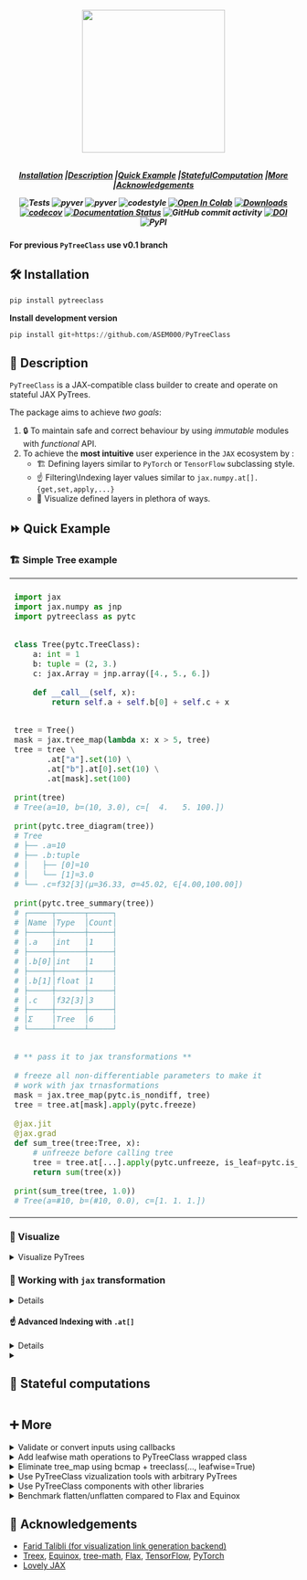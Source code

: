 <!-- <h1 align="center" style="font-family:Monospace" >Py🌲Class</h1> -->
<h5 align="center">
<img width="250px" src="https://user-images.githubusercontent.com/48389287/227880173-bf78c02c-d28b-4cf4-95e6-fa49b82a43a1.svg"> <br>

<br>

[**Installation**](#installation)
|[**Description**](#description)
|[**Quick Example**](#quick_example)
|[**StatefulComputation**](#stateful_computation)
|[**More**](#more)
|[**Acknowledgements**](#acknowledgements)

![Tests](https://github.com/ASEM000/pytreeclass/actions/workflows/tests.yml/badge.svg)
![pyver](https://img.shields.io/badge/python-3.8%203.9%203.10%203.11_-red)
![pyver](https://img.shields.io/badge/jax->=0.4.7-red)
![codestyle](https://img.shields.io/badge/codestyle-black-black)
[![Open In Colab](https://colab.research.google.com/assets/colab-badge.svg)](https://colab.research.google.com/github/ASEM000/PyTreeClass/blob/main/assets/intro.ipynb)
[![Downloads](https://pepy.tech/badge/pytreeclass)](https://pepy.tech/project/pytreeclass)
[![codecov](https://codecov.io/gh/ASEM000/pytreeclass/branch/main/graph/badge.svg?token=TZBRMO0UQH)](https://codecov.io/gh/ASEM000/pytreeclass)
[![Documentation Status](https://readthedocs.org/projects/pytreeclass/badge/?version=latest)](https://pytreeclass.readthedocs.io/en/latest/?badge=latest)
![GitHub commit activity](https://img.shields.io/github/commit-activity/m/ASEM000/pytreeclass)
[![DOI](https://zenodo.org/badge/512717921.svg)](https://zenodo.org/badge/latestdoi/512717921)
![PyPI](https://img.shields.io/pypi/v/pytreeclass)

</h5>

**For previous `PyTreeClass` use v0.1 branch**

## 🛠️ Installation<a id="installation"></a>

```python
pip install pytreeclass
```

**Install development version**

```python
pip install git+https://github.com/ASEM000/PyTreeClass
```

## 📖 Description<a id="description"></a>

`PyTreeClass` is a JAX-compatible class builder to create and operate on stateful JAX PyTrees.

The package aims to achieve _two goals_:

1. 🔒 To maintain safe and correct behaviour by using _immutable_ modules with _functional_ API.
2. To achieve the **most intuitive** user experience in the `JAX` ecosystem by :
   - 🏗️ Defining layers similar to `PyTorch` or `TensorFlow` subclassing style.
   - ☝️ Filtering\Indexing layer values similar to `jax.numpy.at[].{get,set,apply,...}`
   - 🎨 Visualize defined layers in plethora of ways.

## ⏩ Quick Example <a id="quick_example">

### 🏗️ Simple Tree example

<div align="center">
<table>
<tr><td align="center"></td> <td align="center"></td></tr>
<tr>
<td>

```python
import jax
import jax.numpy as jnp
import pytreeclass as pytc


class Tree(pytc.TreeClass):
    a: int = 1
    b: tuple = (2, 3.)
    c: jax.Array = jnp.array([4., 5., 6.])

    def __call__(self, x):
        return self.a + self.b[0] + self.c + x


tree = Tree()
mask = jax.tree_map(lambda x: x > 5, tree)
tree = tree \
       .at["a"].set(10) \
       .at["b"].at[0].set(10) \
       .at[mask].set(100)

print(tree)
# Tree(a=10, b=(10, 3.0), c=[  4.   5. 100.])

print(pytc.tree_diagram(tree))
# Tree
# ├── .a=10
# ├── .b:tuple
# │   ├── [0]=10
# │   └── [1]=3.0
# └── .c=f32[3](μ=36.33, σ=45.02, ∈[4.00,100.00])

print(pytc.tree_summary(tree))
# ┌─────┬──────┬─────┐
# │Name │Type  │Count│
# ├─────┼──────┼─────┤
# │.a   │int   │1    │
# ├─────┼──────┼─────┤
# │.b[0]│int   │1    │
# ├─────┼──────┼─────┤
# │.b[1]│float │1    │
# ├─────┼──────┼─────┤
# │.c   │f32[3]│3    │
# ├─────┼──────┼─────┤
# │Σ    │Tree  │6    │
# └─────┴──────┴─────┘


# ** pass it to jax transformations **

# freeze all non-differentiable parameters to make it
# work with jax trnasformations
mask = jax.tree_map(pytc.is_nondiff, tree)
tree = tree.at[mask].apply(pytc.freeze)

@jax.jit
@jax.grad
def sum_tree(tree:Tree, x):
    # unfreeze before calling tree
    tree = tree.at[...].apply(pytc.unfreeze, is_leaf=pytc.is_frozen)
    return sum(tree(x))

print(sum_tree(tree, 1.0))
# Tree(a=#10, b=(#10, 0.0), c=[1. 1. 1.])
```

</td>

</tr>
</table>
</div>

### 🎨 Visualize<a id="Viz">

<details> <summary> Visualize PyTrees</summary>

<div align="center">
<table>
<tr>
 <td align = "center"> tree_summary</td> 
 <td align = "center">tree_diagram</td>
 <td align = "center">[tree_mermaid](https://mermaid.js.org)(Native support in Github/Notion)</td>
 <td align= "center"> tree_repr </td>
 <td align="center" > tree_str </td>

</tr>

<tr>
<td>

```python
print(pytc.tree_summary(tree, depth=1))
┌────┬──────┬─────┐
│Name│Type  │Count│
├────┼──────┼─────┤
│.a  │int   │1    │
├────┼──────┼─────┤
│.b  │tuple │1    │
├────┼──────┼─────┤
│.c  │f32[3]│3    │
├────┼──────┼─────┤
│Σ   │Tree  │5    │
└────┴──────┴─────┘
```

</td>

<td>

```python

print(pytc.tree_diagram(tree, depth=1))
Tree
├── .a=1
├── .b=(...)
└── .c=f32[3](μ=5.00, σ=0.82, ∈[4.00,6.00])
```

 </td>

<td>

```python
print(pytc.tree_mermaid(tree, depth=1))
```

```mermaid

flowchart LR
    id0(<b>Tree</b>)
    id0 --- id1("</b>.a=1</b>")
    id0 --- id2("</b>.b=(...)</b>")
    id0 --- id3("</b>.c=f32[3](μ=5.00, σ=0.82, ∈[4.00,6.00])</b>")
```

</td>

<td>

```python
print(pytc.tree_repr(tree, depth=1))
Tree(a=1, b=(...), c=f32[3](μ=5.00, σ=0.82, ∈[4.00,6.00]))
```

</td>

<td>

```python
print(pytc.tree_str(tree, depth=1))
Tree(a=1, b=(...), c=[4. 5. 6.])
```

</td>

</tr>

<tr>

<td>

```python
print(pytc.tree_summary(tree, depth=2))
┌─────┬──────┬─────┐
│Name │Type  │Count│
├─────┼──────┼─────┤
│.a   │int   │1    │
├─────┼──────┼─────┤
│.b[0]│int   │1    │
├─────┼──────┼─────┤
│.b[1]│float │1    │
├─────┼──────┼─────┤
│.c   │f32[3]│3    │
├─────┼──────┼─────┤
│Σ    │Tree  │6    │
└─────┴──────┴─────┘
```

</td>

<td>

```python
print(pytc.tree_diagram(tree, depth=2))
Tree
├── .a=1
├── .b:tuple
│   ├── [0]=2.0
│   └── [1]=3.0
└── .c=f32[3](μ=5.00, σ=0.82, ∈[4.00,6.00])
```

</td>

<td>

```python
print(pytc.tree_mermaid(tree, depth=2))
```

```mermaid
flowchart LR
    id2 --- id3("</b>[0]=2.0</b>")
    id2 --- id4("</b>[1]=3.0</b>")
    id0(<b>Tree</b>)
    id0 --- id1("</b>.a=1</b>")
    id0 --- id2("</b>.b:tuple</b>")
    id0 --- id5("</b>.c=f32[3](μ=5.00, σ=0.82, ∈[4.00,6.00])</b>")
```

</td>

<td>

```python
print(pytc.tree_repr(tree, depth=2))
Tree(a=1, b=(2.0, 3.0), c=f32[3](μ=5.00, σ=0.82, ∈[4.00,6.00]))
```

</td>

<td>

```python
print(pytc.tree_str(tree, depth=2))
Tree(a=1, b=(2.0, 3.0), c=[4. 5. 6.])
```

</td>

</tr>

 </table>

 </div>

</details>

### 🏃 Working with `jax` transformation

<details> <summary>Make arbitrary PyTrees work with jax transformations</summary>

Parameters are defined in `Tree` at the top of class definition similar to defining
`dataclasses.dataclass` field.
Lets optimize our parameters

```python

import pytreeclass as pytc
import jax
import jax.numpy as jnp


class Tree(pytc.TreeClass)
    a: int = 1
    b: tuple[float] = (2., 3.)
    c: jax.Array = jnp.array([4., 5., 6.])

    def __call__(self, x):
        return self.a + self.b[0] + self.c + x


tree = Tree()


@jax.grad
def loss_func(tree: Tree, x: jax.Array):
    tree = tree.at[...].apply(pytc.unfreeze, is_leaf=pytc.is_frozen)  # <--- unfreeze the tree before calling it
    preds = jax.vmap(tree)(x)  # <--- vectorize the tree call over the leading axis
    return jnp.mean(preds**2)  # <--- return the mean squared error


@jax.jit
def train_step(tree: Tree, x: jax.Array):
    grads = loss_func(tree, x)
    # apply a small gradient step
    return jax.tree_util.tree_map(lambda x, g: x - 1e-3 * g, tree, grads)


# lets freeze the non-differentiable parts of the tree
# in essence any non inexact type should be frozen to
# make the tree differentiable and work with jax transformations
jaxable_tree = jax.tree_util.tree_map(lambda x: pytc.freeze(x) if pytc.is_nondiff(x) else x, tree)

for epoch in range(1_000):
    jaxable_tree = train_step(jaxable_tree, jnp.ones([10, 1]))

print(jaxable_tree)
# **the `frozen` params have "#" prefix**
# Tree(a=#1, b=(-4.2826524, 3.0), c=[2.3924797 2.905778  3.4190805])


# unfreeze the tree
tree = jaxable_tree.at[...].apply(pytc.unfreeze, is_leaf=pytc.is_frozen)
# the previous line is equivalent to:
# >>> tree = jax.tree_util.tree_map(pytc.unfreeze, jaxable_tree, is_leaf=pytc.is_frozen)
print(tree)
# Tree(a=1, b=(-4.2826524, 3.0), c=[2.3924797 2.905778  3.4190805])

```

</details>

#### ☝️ Advanced Indexing with `.at[]` <a id="Indexing">

<details> <summary>Out-of-place updates using mask, attribute name or index</summary>

`PyTreeClass` offers 3 means of indexing through `.at[]`

1. Indexing by boolean mask.
2. Indexing by attribute name.
3. Indexing by Leaf index.

**Since `treeclass` wrapped class are immutable, `.at[]` operations returns new instance of the tree**

#### Index update by boolean mask

```python
tree = Tree()
# Tree(a=1, b=(2, 3), c=i32[3](μ=5.00, σ=0.82, ∈[4,6]))

# lets create a mask for values > 4
mask = jax.tree_util.tree_map(lambda x: x>4, tree)

print(mask)
# Tree(a=False, b=(False, False), c=[False  True  True])

print(tree.at[mask].get())
# Tree(a=None, b=(None, None), c=[5 6])

print(tree.at[mask].set(10))
# Tree(a=1, b=(2, 3), c=[ 4 10 10])

print(tree.at[mask].apply(lambda x: 10))
# Tree(a=1, b=(2, 3), c=[ 4 10 10])
```

#### Index update by attribute name

```python
tree = Tree()
# Tree(a=1, b=(2, 3), c=i32[3](μ=5.00, σ=0.82, ∈[4,6]))

print(tree.at["a"].get())
# Tree(a=1, b=(None, None), c=None)

print(tree.at["a"].set(10))
# Tree(a=10, b=(2, 3), c=[4 5 6])

print(tree.at["a"].apply(lambda x: 10))
# Tree(a=10, b=(2, 3), c=[4 5 6])
```

#### Index update by integer index

```python
tree = Tree()
# Tree(a=1, b=(2, 3), c=i32[3](μ=5.00, σ=0.82, ∈[4,6]))

print(tree.at[1].at[0].get())
# Tree(a=None, b=(2.0, None), c=None)

print(tree.at[1].at[0].set(10))
# Tree(a=1, b=(10, 3.0), c=[4. 5. 6.])

print(tree.at[1].at[0].apply(lambda x: 10))
# Tree(a=1, b=(10, 3.0), c=[4. 5. 6.])
```

### Mix, match , and chain index update

```python

import jax
import jax.numpy as jnp
import pytreeclass as pytc

class Tree(pytc.TreeClass):
    a: int = 1
    b: str = "b"
    c: float = 1.0
    d: bool = True
    e: tuple = (1, 2, 3)
    f: jax.Array = jax.numpy.array([1, 2, 3])

tree = Tree()

integer_mask = jax.tree_util.tree_map(lambda x: isinstance(x, int), tree)

tree = (
    tree
    .at["a"].set(10)
    .at["b"].set("B")
    .at["c"].set(10.0)
    .at["d"].set(False)
    .at["e"].at[0].set(10)  # set first element of tuple to 10
    .at["f"].apply(jnp.sin)  # apply to all elements in array
    .at[integer_mask].apply(float)  # cast all `int` to `float`
)

print(tree)
# Tree(
#   a=10.0,
#   b=B,
#   c=10.0,
#   d=0.0,
#   e=(10.0, 2.0, 3.0),
#   f=[0.841471  0.9092974 0.14112  ]
# )

```

</details>

<details>

<summary>

## 📜 Stateful computations<a id="stateful_computation"></a> </summary>

First, [Under jax.jit jax requires states to be explicit](https://jax.readthedocs.io/en/latest/jax-101/07-state.html?highlight=state), this means that for any class instance; variables needs to be separated from the class and be passed explictly. However when using `TreeClass` no need to separate the instance variables ; instead the whole instance is passed as a state.

Using the following pattern,Updating state **functionally** can be achieved under `jax.jit`

```python
import jax
import pytreeclass as pytc

class Counter(pytc.TreeClass):
    calls : int = 0

    def increment(self):
        self.calls += 1
counter = Counter() # Counter(calls=0)
```

Here, we define the update function. Since the increment method mutate the internal state, thus we need to use the functional approach to update the state by using `.at`. To achieve this we can use `.at[method_name].__call__(*args,**kwargs)`, this functional call will return the value of this call and a _new_ model instance with the update state.

```python
@jax.jit
def update(counter):
    value, new_counter = counter.at["increment"]()
    return new_counter

for i in range(10):
    counter = update(counter)

print(counter.calls) # 10
```

</details>

## ➕ More<a id="more"></a>

<details> <summary>Validate or convert inputs using callbacks</summary>

`PyTreeClass` includes `callbacks` in the `field` to apply a sequence of functions on input at setting the attribute stage. The callback is quite useful in several cases, for instance, to ensure a certain input type within a valid range. See example:

```python
import jax
import pytreeclass as pytc

def positive_int_callback(value):
    if not isinstance(value, int):
        raise TypeError("Value must be an integer")
    if value <= 0:
        raise ValueError("Value must be positive")
    return value


class Tree(pytc.TreeClass):
    in_features:int = pytc.field(callbacks=[positive_int_callback])


tree = Tree(1)
# no error

tree = Tree(0)
# ValueError: Error for field=`in_features`:
# Value must be positive

tree = Tree(1.0)
# TypeError: Error for field=`in_features`:
# Value must be an integer
```

</details>

<details>  <summary> Add leafwise math operations to PyTreeClass wrapped class</summary>

```python
import functools as ft
import pytreeclass as pytc
import jax
import jax.tree_util as jtu
import jax.numpy as jnp


class Tree(pytc.TreeClass, leafwise=True):
    a: int = 1
    b: tuple[float] = (2., 3.)
    c: jax.Array = jnp.array([4., 5., 6.])

    def __call__(self, x):
        return self.a + self.b[0] + self.c + x


tree = Tree()

tree + 100
# Tree(a=101, b=(102.0, 103.0), c=f32[3](μ=105.00, σ=0.82, ∈[104.00,106.00]))


@jax.grad
def loss_func(tree: Tree, x: jax.Array):
    tree = jtu.tree_map(pytc.unfreeze, tree, is_leaf=pytc.is_frozen)  # <--- unfreeze the tree before calling it
    preds = jax.vmap(tree)(x)  # <--- vectorize the tree call over the leading axis
    return jnp.mean(preds**2)  # <--- return the mean squared error


@jax.jit
def train_step(tree: Tree, x: jax.Array):
    grads = loss_func(tree, x)
    return tree - grads * 1e-3  # <--- eliminate `tree_map`


# lets freeze the non-differentiable parts of the tree
# in essence any non inexact type should be frozen to
# make the tree differentiable and work with jax transformations
jaxable_tree = jax.tree_util.tree_map(lambda x: pytc.freeze(x) if pytc.is_nondiff(x) else x, tree)

for epoch in range(1_000):
    jaxable_tree = train_step(jaxable_tree, jnp.ones([10, 1]))

print(jaxable_tree)
# **the `frozen` params have "#" prefix**
# Tree(a=#1, b=(-4.2826524, 3.0), c=[2.3924797 2.905778  3.4190805])


# unfreeze the tree
tree = jax.tree_util.tree_map(pytc.unfreeze, jaxable_tree, is_leaf=pytc.is_frozen)
print(tree)
# Tree(a=1, b=(-4.2826524, 3.0), c=[2.3924797 2.905778  3.4190805])
```

</details>

<details> <summary>Eliminate tree_map using bcmap + treeclass(..., leafwise=True) </summary>

TDLR

```python
import functools as ft
import pytreeclass as pytc
import jax.numpy as jnp

class Tree(pytc.TreeClass, leafwise=True):
    a:int = 1
    b:tuple[float] = (2.,3.)
    c:jax.Array = jnp.array([4.,5.,6.])

tree = Tree()

print(pytc.bcmap(jnp.where)(tree>2, tree+100, 0))
# Tree(a=0, b=(0.0, 103.0), c=[104. 105. 106.])

```

`bcmap(func, is_leaf)` maps a function over [PyTrees](https://jax.readthedocs.io/en/latest/pytrees.html) leaves with automatic broadcasting for scalar arguments.

`bcmap` is function transformation that broadcast a scalar to match the first argument of the function this enables us to convert a function like `jnp.where` to work with arbitrary tree structures without the need to write a specific function for each broadcasting case

For example, lets say we want to use `jnp.where` to zeros out all values in an arbitrary tree structure that are less than 0

tree = ([1], {"a":1, "b":2}, (1,), -1,)

we can use `jax.tree_util.tree_map` to apply `jnp.where` to the tree but we need to write a specific function for broadcasting the scalar to the tree

```python
def map_func(leaf):
    # here we encoded the scalar `0` inside the function
    return jnp.where(leaf>0, leaf, 0)

jtu.tree_map(map_func, tree)
# ([Array(1, dtype=int32, weak_type=True)],
#  {'a': Array(1, dtype=int32, weak_type=True),
#   'b': Array(2, dtype=int32, weak_type=True)},
#  (Array(1, dtype=int32, weak_type=True),),
#  Array(0, dtype=int32, weak_type=True))
```

However, lets say we want to use `jnp.where` to set a value to a leaf value from another tree that looks like this

```python
def map_func2(lhs_leaf, rhs_leaf):
    # here we encoded the scalar `0` inside the function
    return jnp.where(lhs_leaf>0, lhs_leaf, rhs_leaf)

tree2 = jtu.tree_map(lambda x: 1000, tree)

jtu.tree_map(map_func2, tree, tree2)
# ([Array(1, dtype=int32, weak_type=True)],
#  {'a': Array(1, dtype=int32, weak_type=True),
#   'b': Array(2, dtype=int32, weak_type=True)},
#  (Array(1, dtype=int32, weak_type=True),),
#  Array(1000, dtype=int32, weak_type=True))
```

Now, `bcmap` makes this easier by figuring out the broadcasting case.

```python
broadcastable_where = pytc.bcmap(jnp.where)
mask = jtu.tree_map(lambda x: x>0, tree)
```

case 1

```python
broadcastable_where(mask, tree, 0)
# ([Array(1, dtype=int32, weak_type=True)],
#  {'a': Array(1, dtype=int32, weak_type=True),
#   'b': Array(2, dtype=int32, weak_type=True)},
#  (Array(1, dtype=int32, weak_type=True),),
#  Array(0, dtype=int32, weak_type=True))
```

case 2

```python
broadcastable_where(mask, tree, tree2)
# ([Array(1, dtype=int32, weak_type=True)],
#  {'a': Array(1, dtype=int32, weak_type=True),
#   'b': Array(2, dtype=int32, weak_type=True)},
#  (Array(1, dtype=int32, weak_type=True),),
#  Array(1000, dtype=int32, weak_type=True))
```

lets then take this a step further to eliminate `mask` from the equation
by using `pytreeclass` with `leafwise=True `

```python

class Tree(pytc.TreeClass, leafwise=True):
    tree : tuple = ([1], {"a":1, "b":2}, (1,), -1,)

tree = Tree()
# Tree(tree=([1], {a:1, b:2}, (1), -1))
```

case 1: broadcast scalar to tree

````python
print(broadcastable_where(tree>0, tree, 0))
# Tree(tree=([1], {a:1, b:2}, (1), 0))

case 2: broadcast tree to tree
```python
print(broadcastable_where(tree>0, tree, tree+100))
# Tree(tree=([1], {a:1, b:2}, (1), 99))
````

`bcmap` also works with all kind of arguments in the wrapped function

```python
print(broadcastable_where(tree>0, x=tree, y=tree+100))
# Tree(tree=([1], {a:1, b:2}, (1), 99))
```

in concolusion, `bcmap` is a function transformation that can be used to
to make functions work with arbitrary tree structures without the need to write
a specific function for each broadcasting case

Moreover, `bcmap` can be more powerful when used with `pytreeclass` to
facilitate operation of arbitrary functions on `PyTree` objects
without the need to use `tree_map`

</details>

<details><summary>Use PyTreeClass vizualization tools with arbitrary PyTrees </summary>

```python
import jax
import pytreeclass as pytc

tree = [1, [2,3], 4]

print(pytc.tree_diagram(tree, depth=1))
# list
# ├── [0]=1
# ├── [1]=[...]
# └── [2]=4

print(pytc.tree_diagram(tree, depth=2))
# list
# ├── [0]=1
# ├── [1]:list
# │   ├── [0]=2
# │   └── [1]=3
# └── [2]=4


print(pytc.tree_summary(tree, depth=1))
# ┌────┬────┬─────┐
# │Name│Type│Count│
# ├────┼────┼─────┤
# │[0] │int │1    │
# ├────┼────┼─────┤
# │[1] │list│1    │
# ├────┼────┼─────┤
# │[2] │int │1    │
# ├────┼────┼─────┤
# │Σ   │list│3    │
# └────┴────┴─────┘

print(pytc.tree_summary(tree, depth=2))
# ┌──────┬────┬─────┐
# │Name  │Type│Count│
# ├──────┼────┼─────┤
# │[0]   │int │1    │
# ├──────┼────┼─────┤
# │[1][0]│int │1    │
# ├──────┼────┼─────┤
# │[1][1]│int │1    │
# ├──────┼────┼─────┤
# │[2]   │int │1    │
# ├──────┼────┼─────┤
# │Σ     │list│4    │
# └──────┴────┴─────┘
```

</details>

<details><summary>Use PyTreeClass components with other libraries</summary>

```python

import jax
import pytreeclass as pytc
from flax import struct

import jax
import pytreeclass as pytc
from flax import struct

# note that flax is registered with `jax.tree_util.register_pytree_with_keys`
# otherwise for arbitrary objects you need to do the key registration

@struct.dataclass
class FlaxTree:
    a:int = 1
    b:tuple[float] = (2.,3.)
    c:jax.Array = jax.numpy.array([4.,5.,6.])

    def __repr__(self) -> str:
        return pytc.tree_repr(self)
    def __str__(self) -> str:
        return pytc.tree_str(self)
    @property
    def at(self):
        return pytc.tree_indexer(self)

flax_tree = FlaxTree()

print(f"{flax_tree!r}")
# FlaxTree(a=1, b=(2.0, 3.0), c=f32[3](μ=5.00, σ=0.82, ∈[4.00,6.00]))

print(f"{flax_tree!s}")
# FlaxTree(a=1, b=(2.0, 3.0), c=[4. 5. 6.])

print(pytc.tree_diagram(flax_tree))
# FlaxTree
# ├── .a=1
# ├── .b:tuple
# │   ├── [0]=2.0
# │   └── [1]=3.0
# └── .c=f32[3](μ=5.00, σ=0.82, ∈[4.00,6.00])

print(pytc.tree_summary(flax_tree))
# ┌─────┬────────┬─────┐
# │Name │Type    │Count│
# ├─────┼────────┼─────┤
# │.a   │int     │1    │
# ├─────┼────────┼─────┤
# │.b[0]│float   │1    │
# ├─────┼────────┼─────┤
# │.b[1]│float   │1    │
# ├─────┼────────┼─────┤
# │.c   │f32[3]  │3    │
# ├─────┼────────┼─────┤
# │Σ    │FlaxTree│6    │
# └─────┴────────┴─────┘

flax_tree.at[0].get()
# FlaxTree(a=1, b=(None, None), c=None)

flax_tree.at["a"].set(10)
# FlaxTree(a=10, b=(2.0, 3.0), c=f32[3](μ=5.00, σ=0.82, ∈[4.00,6.00]))
```

</details>

<details>
<summary>Benchmark flatten/unflatten compared to Flax and Equinox </summary>

<a href="https://colab.research.google.com/github/ASEM000/PyTreeClass/blob/main/assets/benchmark_flatten_unflatten.ipynb" target="_parent"><img src="https://colab.research.google.com/assets/colab-badge.svg" alt="Open In Colab"/></a>

<table>

<tr><td align="center">CPU</td><td align="center">GPU</td></tr>

<tr>

<td><img src='assets/benchmark_cpu.png'></td>

</tr>

</table>

</details>

## 📙 Acknowledgements<a id="acknowledgements"></a>

- [Farid Talibli (for visualization link generation backend)](https://www.linkedin.com/in/frdt98)
- [Treex](https://github.com/cgarciae/treex), [Equinox](https://github.com/patrick-kidger/equinox), [tree-math](https://github.com/google/tree-math), [Flax](https://github.com/google/flax), [TensorFlow](https://www.tensorflow.org), [PyTorch](https://pytorch.org)
- [Lovely JAX](https://github.com/xl0/lovely-jax)
